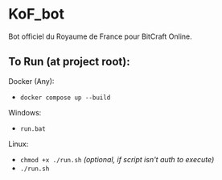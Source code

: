 # KoF_bot

Bot officiel du Royaume de France pour BitCraft Online.

## To Run (at project root):

Docker (Any):

- `docker compose up --build`

Windows:

- `run.bat`

Linux:

- `chmod +x ./run.sh` _(optional, if script isn't auth to execute)_
- `./run.sh`
